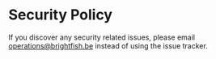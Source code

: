 # Security Policy

If you discover any security related issues, please email operations@brightfish.be instead of using the issue tracker.
